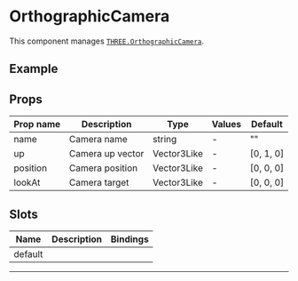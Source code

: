 # OrthographicCamera

  <script setup>
  import OrthographicCamera from '../../examples/OrthographicCamera.vue'
  </script>

This component manages [`THREE.OrthographicCamera`](https://threejs.org/docs/#api/en/cameras/OrthographicCamera).

## Example

  <ClientOnly>
  <OrthographicCamera />
  </ClientOnly>


## Props

| Prop name | Description      | Type        | Values | Default            |
| --------- | ---------------- | ----------- | ------ | ------------------ |
| name      | Camera name      | string      | -      | ""                 |
| up        | Camera up vector | Vector3Like | -      | [0, 1, 0] |
| position  | Camera position  | Vector3Like | -      | [0, 0, 0] |
| lookAt    | Camera target    | Vector3Like | -      | [0, 0, 0] |

## Slots

| Name    | Description | Bindings |
| ------- | ----------- | -------- |
| default |             |          |

---

